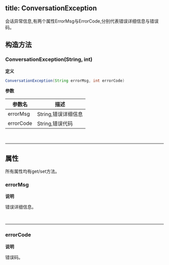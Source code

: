 title: ConversationException
---

会话异常信息,有两个属性ErrorMsg与ErrorCode,分别代表错误详细信息与错误码。

## 构造方法

### ConversationException(String, int) 

**定义**   

```java
ConversationException(String errorMsg, int errorCode) 
```

**参数**

| 参数名 | 描述 |
|---|---|
|errorMsg|String,错误详细信息|
|errorCode|String,错误代码|

</br>

---

## 属性

所有属性均有get/set方法。

### errorMsg

**说明**

错误详细信息。

</br>

---

### errorCode

**说明**

错误码。
